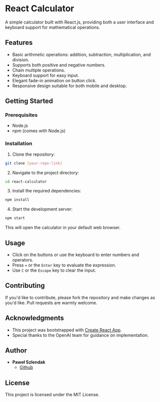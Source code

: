 # React Calculator

A simple calculator built with React.js, providing both a user interface and keyboard support for mathematical operations.

## Features

- Basic arithmetic operations: addition, subtraction, multiplication, and division.
- Supports both positive and negative numbers.
- Chain multiple operations.
- Keyboard support for easy input.
- Elegant fade-in animation on button click.
- Responsive design suitable for both mobile and desktop.

## Getting Started

### Prerequisites

- Node.js
- npm (comes with Node.js)

### Installation

1. Clone the repository:

```bash
git clone [your-repo-link]
```

2. Navigate to the project directory:

```bash
cd react-calculator
```

3. Install the required dependencies:

```bash
npm install
```

4. Start the development server:

```bash
npm start
```

This will open the calculator in your default web browser.

## Usage

- Click on the buttons or use the keyboard to enter numbers and operators.
- Press `=` or the `Enter` key to evaluate the expression.
- Use `C` or the `Escape` key to clear the input.

## Contributing

If you'd like to contribute, please fork the repository and make changes as you'd like. Pull requests are warmly welcome.

## Acknowledgments

- This project was bootstrapped with [Create React App](https://github.com/facebook/create-react-app).
- Special thanks to the OpenAI team for guidance on implementation.

## Author

- **Paweł Szlendak** 
    - [Github](https://github.com/shlendakh)

## License

This project is licensed under the MIT License.